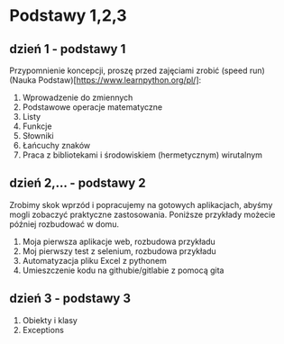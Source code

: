 # Podstawy 1,2,3

## dzień 1 - podstawy 1

Przypomnienie koncepcji, proszę przed zajęciami zrobić (speed run) (Nauka Podstaw)[https://www.learnpython.org/pl/]:

1. Wprowadzenie do zmiennych
2. Podstawowe operacje matematyczne
3. Listy
4. Funkcje
5. Słowniki
6. Łańcuchy znaków
7. Praca z bibliotekami i środowiskiem (hermetycznym) wirutalnym

## dzień 2,... - podstawy 2

Zrobimy skok wprzód i popracujemy na gotowych aplikacjach, abyśmy mogli zobaczyć praktyczne zastosowania. Poniższe przykłady możecie później rozbudować w domu.

1. Moja pierwsza aplikacje web, rozbudowa przykładu
2. Moj pierwszy test z selenium, rozbudowa przykładu
3. Automatyzacja pliku Excel z pythonem 
4. Umieszczenie kodu na githubie/gitlabie z pomocą gita

## dzień 3 - podstawy 3

1. Obiekty i klasy
2. Exceptions
